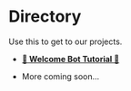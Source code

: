 # Directory
Use this to get to our projects.

- [**👋 Welcome Bot Tutorial 👋**](https://github.com/PS-XYZ-Developement/Directory/tree/main/Stripped%20Down%20Bot%20Tutorials/Welcome%20Bot)

- More coming soon...
